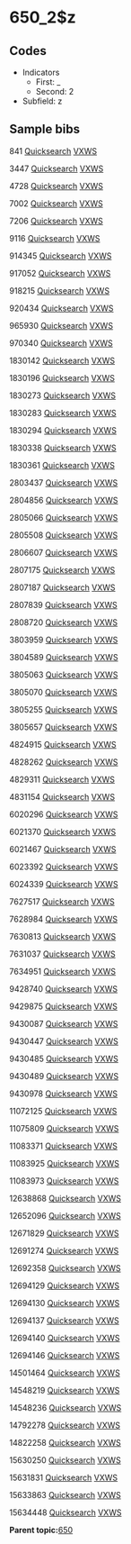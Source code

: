# 650\_2$z

## Codes

-   Indicators
    -   First: \_
    -   Second: 2
-   Subfield: z

## Sample bibs

841 [Quicksearch](https://search.library.yale.edu/catalog/841) [VXWS](http://prodorbis.library.yale.edu:7014/vxws/GetHoldingsService?bibId=841)

3447 [Quicksearch](https://search.library.yale.edu/catalog/3447) [VXWS](http://prodorbis.library.yale.edu:7014/vxws/GetHoldingsService?bibId=3447)

4728 [Quicksearch](https://search.library.yale.edu/catalog/4728) [VXWS](http://prodorbis.library.yale.edu:7014/vxws/GetHoldingsService?bibId=4728)

7002 [Quicksearch](https://search.library.yale.edu/catalog/7002) [VXWS](http://prodorbis.library.yale.edu:7014/vxws/GetHoldingsService?bibId=7002)

7206 [Quicksearch](https://search.library.yale.edu/catalog/7206) [VXWS](http://prodorbis.library.yale.edu:7014/vxws/GetHoldingsService?bibId=7206)

9116 [Quicksearch](https://search.library.yale.edu/catalog/9116) [VXWS](http://prodorbis.library.yale.edu:7014/vxws/GetHoldingsService?bibId=9116)

914345 [Quicksearch](https://search.library.yale.edu/catalog/914345) [VXWS](http://prodorbis.library.yale.edu:7014/vxws/GetHoldingsService?bibId=914345)

917052 [Quicksearch](https://search.library.yale.edu/catalog/917052) [VXWS](http://prodorbis.library.yale.edu:7014/vxws/GetHoldingsService?bibId=917052)

918215 [Quicksearch](https://search.library.yale.edu/catalog/918215) [VXWS](http://prodorbis.library.yale.edu:7014/vxws/GetHoldingsService?bibId=918215)

920434 [Quicksearch](https://search.library.yale.edu/catalog/920434) [VXWS](http://prodorbis.library.yale.edu:7014/vxws/GetHoldingsService?bibId=920434)

965930 [Quicksearch](https://search.library.yale.edu/catalog/965930) [VXWS](http://prodorbis.library.yale.edu:7014/vxws/GetHoldingsService?bibId=965930)

970340 [Quicksearch](https://search.library.yale.edu/catalog/970340) [VXWS](http://prodorbis.library.yale.edu:7014/vxws/GetHoldingsService?bibId=970340)

1830142 [Quicksearch](https://search.library.yale.edu/catalog/1830142) [VXWS](http://prodorbis.library.yale.edu:7014/vxws/GetHoldingsService?bibId=1830142)

1830196 [Quicksearch](https://search.library.yale.edu/catalog/1830196) [VXWS](http://prodorbis.library.yale.edu:7014/vxws/GetHoldingsService?bibId=1830196)

1830273 [Quicksearch](https://search.library.yale.edu/catalog/1830273) [VXWS](http://prodorbis.library.yale.edu:7014/vxws/GetHoldingsService?bibId=1830273)

1830283 [Quicksearch](https://search.library.yale.edu/catalog/1830283) [VXWS](http://prodorbis.library.yale.edu:7014/vxws/GetHoldingsService?bibId=1830283)

1830294 [Quicksearch](https://search.library.yale.edu/catalog/1830294) [VXWS](http://prodorbis.library.yale.edu:7014/vxws/GetHoldingsService?bibId=1830294)

1830338 [Quicksearch](https://search.library.yale.edu/catalog/1830338) [VXWS](http://prodorbis.library.yale.edu:7014/vxws/GetHoldingsService?bibId=1830338)

1830361 [Quicksearch](https://search.library.yale.edu/catalog/1830361) [VXWS](http://prodorbis.library.yale.edu:7014/vxws/GetHoldingsService?bibId=1830361)

2803437 [Quicksearch](https://search.library.yale.edu/catalog/2803437) [VXWS](http://prodorbis.library.yale.edu:7014/vxws/GetHoldingsService?bibId=2803437)

2804856 [Quicksearch](https://search.library.yale.edu/catalog/2804856) [VXWS](http://prodorbis.library.yale.edu:7014/vxws/GetHoldingsService?bibId=2804856)

2805066 [Quicksearch](https://search.library.yale.edu/catalog/2805066) [VXWS](http://prodorbis.library.yale.edu:7014/vxws/GetHoldingsService?bibId=2805066)

2805508 [Quicksearch](https://search.library.yale.edu/catalog/2805508) [VXWS](http://prodorbis.library.yale.edu:7014/vxws/GetHoldingsService?bibId=2805508)

2806607 [Quicksearch](https://search.library.yale.edu/catalog/2806607) [VXWS](http://prodorbis.library.yale.edu:7014/vxws/GetHoldingsService?bibId=2806607)

2807175 [Quicksearch](https://search.library.yale.edu/catalog/2807175) [VXWS](http://prodorbis.library.yale.edu:7014/vxws/GetHoldingsService?bibId=2807175)

2807187 [Quicksearch](https://search.library.yale.edu/catalog/2807187) [VXWS](http://prodorbis.library.yale.edu:7014/vxws/GetHoldingsService?bibId=2807187)

2807839 [Quicksearch](https://search.library.yale.edu/catalog/2807839) [VXWS](http://prodorbis.library.yale.edu:7014/vxws/GetHoldingsService?bibId=2807839)

2808720 [Quicksearch](https://search.library.yale.edu/catalog/2808720) [VXWS](http://prodorbis.library.yale.edu:7014/vxws/GetHoldingsService?bibId=2808720)

3803959 [Quicksearch](https://search.library.yale.edu/catalog/3803959) [VXWS](http://prodorbis.library.yale.edu:7014/vxws/GetHoldingsService?bibId=3803959)

3804589 [Quicksearch](https://search.library.yale.edu/catalog/3804589) [VXWS](http://prodorbis.library.yale.edu:7014/vxws/GetHoldingsService?bibId=3804589)

3805063 [Quicksearch](https://search.library.yale.edu/catalog/3805063) [VXWS](http://prodorbis.library.yale.edu:7014/vxws/GetHoldingsService?bibId=3805063)

3805070 [Quicksearch](https://search.library.yale.edu/catalog/3805070) [VXWS](http://prodorbis.library.yale.edu:7014/vxws/GetHoldingsService?bibId=3805070)

3805255 [Quicksearch](https://search.library.yale.edu/catalog/3805255) [VXWS](http://prodorbis.library.yale.edu:7014/vxws/GetHoldingsService?bibId=3805255)

3805657 [Quicksearch](https://search.library.yale.edu/catalog/3805657) [VXWS](http://prodorbis.library.yale.edu:7014/vxws/GetHoldingsService?bibId=3805657)

4824915 [Quicksearch](https://search.library.yale.edu/catalog/4824915) [VXWS](http://prodorbis.library.yale.edu:7014/vxws/GetHoldingsService?bibId=4824915)

4828262 [Quicksearch](https://search.library.yale.edu/catalog/4828262) [VXWS](http://prodorbis.library.yale.edu:7014/vxws/GetHoldingsService?bibId=4828262)

4829311 [Quicksearch](https://search.library.yale.edu/catalog/4829311) [VXWS](http://prodorbis.library.yale.edu:7014/vxws/GetHoldingsService?bibId=4829311)

4831154 [Quicksearch](https://search.library.yale.edu/catalog/4831154) [VXWS](http://prodorbis.library.yale.edu:7014/vxws/GetHoldingsService?bibId=4831154)

6020296 [Quicksearch](https://search.library.yale.edu/catalog/6020296) [VXWS](http://prodorbis.library.yale.edu:7014/vxws/GetHoldingsService?bibId=6020296)

6021370 [Quicksearch](https://search.library.yale.edu/catalog/6021370) [VXWS](http://prodorbis.library.yale.edu:7014/vxws/GetHoldingsService?bibId=6021370)

6021467 [Quicksearch](https://search.library.yale.edu/catalog/6021467) [VXWS](http://prodorbis.library.yale.edu:7014/vxws/GetHoldingsService?bibId=6021467)

6023392 [Quicksearch](https://search.library.yale.edu/catalog/6023392) [VXWS](http://prodorbis.library.yale.edu:7014/vxws/GetHoldingsService?bibId=6023392)

6024339 [Quicksearch](https://search.library.yale.edu/catalog/6024339) [VXWS](http://prodorbis.library.yale.edu:7014/vxws/GetHoldingsService?bibId=6024339)

7627517 [Quicksearch](https://search.library.yale.edu/catalog/7627517) [VXWS](http://prodorbis.library.yale.edu:7014/vxws/GetHoldingsService?bibId=7627517)

7628984 [Quicksearch](https://search.library.yale.edu/catalog/7628984) [VXWS](http://prodorbis.library.yale.edu:7014/vxws/GetHoldingsService?bibId=7628984)

7630813 [Quicksearch](https://search.library.yale.edu/catalog/7630813) [VXWS](http://prodorbis.library.yale.edu:7014/vxws/GetHoldingsService?bibId=7630813)

7631037 [Quicksearch](https://search.library.yale.edu/catalog/7631037) [VXWS](http://prodorbis.library.yale.edu:7014/vxws/GetHoldingsService?bibId=7631037)

7634951 [Quicksearch](https://search.library.yale.edu/catalog/7634951) [VXWS](http://prodorbis.library.yale.edu:7014/vxws/GetHoldingsService?bibId=7634951)

9428740 [Quicksearch](https://search.library.yale.edu/catalog/9428740) [VXWS](http://prodorbis.library.yale.edu:7014/vxws/GetHoldingsService?bibId=9428740)

9429875 [Quicksearch](https://search.library.yale.edu/catalog/9429875) [VXWS](http://prodorbis.library.yale.edu:7014/vxws/GetHoldingsService?bibId=9429875)

9430087 [Quicksearch](https://search.library.yale.edu/catalog/9430087) [VXWS](http://prodorbis.library.yale.edu:7014/vxws/GetHoldingsService?bibId=9430087)

9430447 [Quicksearch](https://search.library.yale.edu/catalog/9430447) [VXWS](http://prodorbis.library.yale.edu:7014/vxws/GetHoldingsService?bibId=9430447)

9430485 [Quicksearch](https://search.library.yale.edu/catalog/9430485) [VXWS](http://prodorbis.library.yale.edu:7014/vxws/GetHoldingsService?bibId=9430485)

9430489 [Quicksearch](https://search.library.yale.edu/catalog/9430489) [VXWS](http://prodorbis.library.yale.edu:7014/vxws/GetHoldingsService?bibId=9430489)

9430978 [Quicksearch](https://search.library.yale.edu/catalog/9430978) [VXWS](http://prodorbis.library.yale.edu:7014/vxws/GetHoldingsService?bibId=9430978)

11072125 [Quicksearch](https://search.library.yale.edu/catalog/11072125) [VXWS](http://prodorbis.library.yale.edu:7014/vxws/GetHoldingsService?bibId=11072125)

11075809 [Quicksearch](https://search.library.yale.edu/catalog/11075809) [VXWS](http://prodorbis.library.yale.edu:7014/vxws/GetHoldingsService?bibId=11075809)

11083371 [Quicksearch](https://search.library.yale.edu/catalog/11083371) [VXWS](http://prodorbis.library.yale.edu:7014/vxws/GetHoldingsService?bibId=11083371)

11083925 [Quicksearch](https://search.library.yale.edu/catalog/11083925) [VXWS](http://prodorbis.library.yale.edu:7014/vxws/GetHoldingsService?bibId=11083925)

11083973 [Quicksearch](https://search.library.yale.edu/catalog/11083973) [VXWS](http://prodorbis.library.yale.edu:7014/vxws/GetHoldingsService?bibId=11083973)

12638868 [Quicksearch](https://search.library.yale.edu/catalog/12638868) [VXWS](http://prodorbis.library.yale.edu:7014/vxws/GetHoldingsService?bibId=12638868)

12652096 [Quicksearch](https://search.library.yale.edu/catalog/12652096) [VXWS](http://prodorbis.library.yale.edu:7014/vxws/GetHoldingsService?bibId=12652096)

12671829 [Quicksearch](https://search.library.yale.edu/catalog/12671829) [VXWS](http://prodorbis.library.yale.edu:7014/vxws/GetHoldingsService?bibId=12671829)

12691274 [Quicksearch](https://search.library.yale.edu/catalog/12691274) [VXWS](http://prodorbis.library.yale.edu:7014/vxws/GetHoldingsService?bibId=12691274)

12692358 [Quicksearch](https://search.library.yale.edu/catalog/12692358) [VXWS](http://prodorbis.library.yale.edu:7014/vxws/GetHoldingsService?bibId=12692358)

12694129 [Quicksearch](https://search.library.yale.edu/catalog/12694129) [VXWS](http://prodorbis.library.yale.edu:7014/vxws/GetHoldingsService?bibId=12694129)

12694130 [Quicksearch](https://search.library.yale.edu/catalog/12694130) [VXWS](http://prodorbis.library.yale.edu:7014/vxws/GetHoldingsService?bibId=12694130)

12694137 [Quicksearch](https://search.library.yale.edu/catalog/12694137) [VXWS](http://prodorbis.library.yale.edu:7014/vxws/GetHoldingsService?bibId=12694137)

12694140 [Quicksearch](https://search.library.yale.edu/catalog/12694140) [VXWS](http://prodorbis.library.yale.edu:7014/vxws/GetHoldingsService?bibId=12694140)

12694146 [Quicksearch](https://search.library.yale.edu/catalog/12694146) [VXWS](http://prodorbis.library.yale.edu:7014/vxws/GetHoldingsService?bibId=12694146)

14501464 [Quicksearch](https://search.library.yale.edu/catalog/14501464) [VXWS](http://prodorbis.library.yale.edu:7014/vxws/GetHoldingsService?bibId=14501464)

14548219 [Quicksearch](https://search.library.yale.edu/catalog/14548219) [VXWS](http://prodorbis.library.yale.edu:7014/vxws/GetHoldingsService?bibId=14548219)

14548236 [Quicksearch](https://search.library.yale.edu/catalog/14548236) [VXWS](http://prodorbis.library.yale.edu:7014/vxws/GetHoldingsService?bibId=14548236)

14792278 [Quicksearch](https://search.library.yale.edu/catalog/14792278) [VXWS](http://prodorbis.library.yale.edu:7014/vxws/GetHoldingsService?bibId=14792278)

14822258 [Quicksearch](https://search.library.yale.edu/catalog/14822258) [VXWS](http://prodorbis.library.yale.edu:7014/vxws/GetHoldingsService?bibId=14822258)

15630250 [Quicksearch](https://search.library.yale.edu/catalog/15630250) [VXWS](http://prodorbis.library.yale.edu:7014/vxws/GetHoldingsService?bibId=15630250)

15631831 [Quicksearch](https://search.library.yale.edu/catalog/15631831) [VXWS](http://prodorbis.library.yale.edu:7014/vxws/GetHoldingsService?bibId=15631831)

15633863 [Quicksearch](https://search.library.yale.edu/catalog/15633863) [VXWS](http://prodorbis.library.yale.edu:7014/vxws/GetHoldingsService?bibId=15633863)

15634448 [Quicksearch](https://search.library.yale.edu/catalog/15634448) [VXWS](http://prodorbis.library.yale.edu:7014/vxws/GetHoldingsService?bibId=15634448)

**Parent topic:**[650](../../tags/650/650.md)

